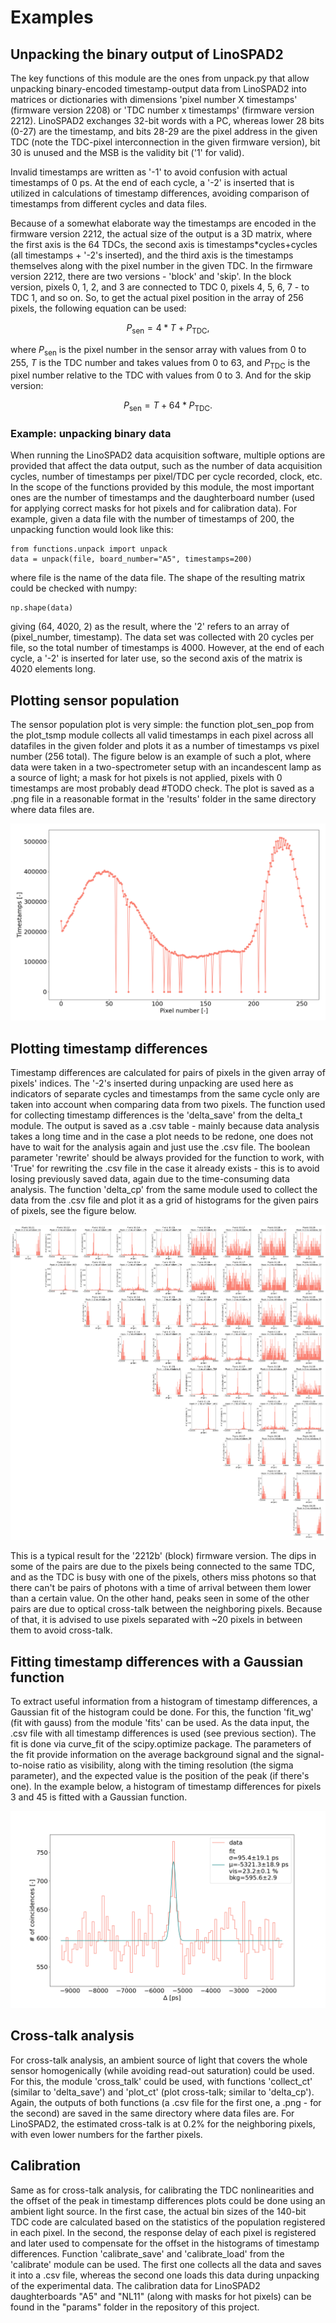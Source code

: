 # Examples

## Unpacking the binary output of LinoSPAD2

The key functions of this module are the ones from unpack.py that
allow unpacking binary-encoded timestamp-output data from LinoSPAD2
into matrices or dictionaries with dimensions 'pixel number X timestamps'
(firmware version 2208) or 'TDC number x timestamps' (firmware version
2212). LinoSPAD2 exchanges 32-bit words with a PC, whereas lower 28 bits
(0-27) are the timestamp, and bits 28-29 are the pixel address in the given
TDC (note the TDC-pixel interconnection in the given firmware version),
bit 30 is unused and the MSB is the validity bit ('1' for valid).

Invalid timestamps are written as '-1' to avoid confusion with actual
timestamps of 0 ps. At the end of each cycle, a '-2' is inserted that
is utilized in calculations of timestamp differences, avoiding
comparison of timestamps from different cycles and data files.

Because of a somewhat elaborate way the timestamps are encoded in the
firmware version 2212, the actual size of the output is a 3D matrix,
where the first axis is the 64 TDCs, the second axis is timestamps*cycles+cycles
(all timestamps + '-2's inserted), and the third axis is the timestamps themselves along with the pixel number in the given TDC.
In the firmware version 2212, there are two versions - 'block' and 'skip'.
In the block version, pixels 0, 1, 2, and 3 are connected to TDC 0, pixels
4, 5, 6, 7 - to TDC 1, and so on. So, to get the actual pixel position
in the array of 256 pixels, the following equation can be used:

$$P_{\mathrm{sen}} = 4*T + P_{\mathrm{TDC}},$$

where $P_{\mathrm{sen}}$ is the pixel number in the sensor array with values from 0 to 255, $T$ is the TDC number and takes values from 0 to 63, and
$P_{\mathrm{TDC}}$ is the pixel number relative to the TDC with values
from 0 to 3. And for the skip version:

$$P_{\mathrm{sen}} = T + 64*P_{\mathrm{TDC}}.$$

### Example: unpacking binary data

When running the LinoSPAD2 data acquisition software, multiple options
are provided that affect the data output, such as the number of data
acquisition cycles, number of timestamps per pixel/TDC per cycle
recorded, clock, etc. In the scope of the functions provided by this
module, the most important ones are the number of timestamps and the
daughterboard number (used for applying correct masks for hot pixels and
for calibration data). For example, given a data file with the number of
timestamps of 200, the unpacking function would look like this:

```
from functions.unpack import unpack
data = unpack(file, board_number="A5", timestamps=200)
```
where file is the name of the data file. The shape of the resulting
matrix could be checked with numpy:
```
np.shape(data)
```
giving (64, 4020, 2) as the result, where the '2' refers to an array of
(pixel_number, timestamp). The data set was collected with 20 cycles per
file, so the total number of timestamps is 4000. However, at the end of
each cycle, a '-2' is inserted for later use, so the second axis of the
matrix is 4020 elements long.

## Plotting sensor population

The sensor population plot is very simple: the function plot_sen_pop
from the plot_tsmp module collects all valid timestamps in each pixel
across all datafiles in the given folder and plots it as a number of
timestamps vs pixel number (256 total). The figure below is an example
of such a plot, where data were taken in a two-spectrometer setup
with an incandescent lamp as a source of light; a mask for hot pixels is
not applied, pixels with 0 timestamps are most probably dead #TODO check.
The plot is saved as a .png file in a reasonable format in the 'results'
folder in the same directory where data files are.

![Sensor population plot](images/0000000000.dat-0000000499.dat.png)

## Plotting timestamp differences

Timestamp differences are calculated for pairs of pixels in the given
array of pixels' indices. The '-2's inserted during unpacking are used
here as indicators of separate cycles and timestamps from the same cycle
only are taken into account when comparing data from two pixels. The
function used for collecting timestamp differences is the
'delta_save' from the delta_t module. The output is saved as a .csv table - mainly because data analysis takes a long time and in the case a plot
needs to be redone, one does not have to wait for the analysis again
and just use the .csv file. The boolean parameter 'rewrite' should be
always provided for the function to work, with 'True' for rewriting the
.csv file in the case it already exists - this is to avoid losing
previously saved data, again due to the time-consuming data analysis.
The function 'delta_cp' from the same module used to collect the data
from the .csv file and plot it as a grid of histograms for the given
pairs of pixels, see the figure below.

![Delta t histogram](images/0000000000-0000000499_delta_t_grid.png)

This is a typical result for the '2212b' (block) firmware version. The
dips in some of the pairs are due to the pixels being connected to the
same TDC, and as the TDC is busy with one of the pixels, others miss
photons so that there can't be pairs of photons with a time of arrival
between them lower than a certain value. On the other hand, peaks seen
in some of the other pairs are due to optical cross-talk between the
neighboring pixels. Because of that, it is advised to use pixels separated
with ~20 pixels in between them to avoid cross-talk.

## Fitting timestamp differences with a Gaussian function

To extract useful information from a histogram of timestamp differences,
a Gaussian fit of the histogram could be done. For this, the function
'fit_wg' (fit with gauss) from the module 'fits' can be used. As the
data input, the .csv file with all timestamp differences is used (see
previous section). The fit is done via curve_fit of the scipy.optimize
package. The parameters of the fit provide information on the
average background signal and the signal-to-noise ratio as visibility,
along with the timing resolution (the sigma parameter), and the
expected value is the position of the peak (if there's one). In the
example below, a histogram of timestamp differences for pixels 3 and 45
is fitted with a Gaussian function.

![Delta t fitted](images/0000008500-0000008839_pixels3,45_fit.png)


## Cross-talk analysis

For cross-talk analysis, an ambient source of light that covers the
whole sensor homogenically (while avoiding read-out saturation) could be
used. For this, the module 'cross_talk' could be used, with functions
'collect_ct' (similar to 'delta_save') and
'plot_ct' (plot cross-talk; similar to 'delta_cp'). Again, the outputs of
both functions (a .csv file for the first one, a .png - for the second)
are saved in the same directory where data files are. For LinoSPAD2,
the estimated cross-talk is at 0.2% for the neighboring pixels, with
even lower numbers for the farther pixels.

## Calibration

Same as for cross-talk analysis, for calibrating the TDC nonlinearities
and the offset of the peak in timestamp differences plots could be
done using an ambient light source. In the first case, the actual
bin sizes of the 140-bit TDC code are calculated based on the statistics
of the population registered in each pixel. In the second, the response
delay of each pixel is registered and later used to compensate for the
offset in the histograms of timestamp differences. Function
'calibrate_save' and 'calibrate_load' from the 'calibrate' module can be
used. The first one collects all the data and saves it into a .csv file,
whereas the second one loads this data during unpacking of the
experimental data. The calibration data for LinoSPAD2 daughterboards
"A5" and "NL11" (along with masks for hot pixels) can be found in the
"params" folder in the repository of this project.
